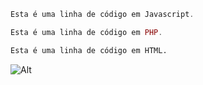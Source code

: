 ~~~javascript
Esta é uma linha de código em Javascript.
~~~

~~~php
Esta é uma linha de código em PHP.
~~~

~~~html
Esta é uma linha de código em HTML.
~~~
![Alt](https://github.githubassets.com/images/modules/profile/profile-first-repo-dark.svg)

